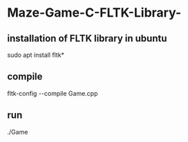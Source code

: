 # Maze-Game-C-FLTK-Library-
## installation of FLTK library in ubuntu
sudo apt install fltk*

## compile
fltk-config --compile Game.cpp
## run
./Game
